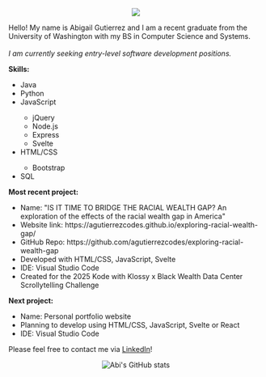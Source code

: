 <!-- 
  Tutorial: https://medium.com/design-bootcamp/how-to-design-an-attractive-github-profile-readme-3618d6c53783
  Header: https://github.com/kyechan99/capsule-render
  GitHub stats widget: https://github.com/anuraghazra/github-readme-stats 
-->

<div id="header">
  <p align='center'>
      <img src="https://capsule-render.vercel.app/api?type=waving&text=Hello%20there!&fontColor=FFFFFF&color=1D3363&height=200&fontSize=60&animation=fadeIn&fontAlignY=38"/>
  </p>
</div>

<div id="mainText">
  <div id="intro">
    <p>
      Hello! My name is Abigail Gutierrez and I am a recent graduate from the University of Washington with my BS in Computer Science and Systems.  <br /> <br />
      <em>I am currently seeking entry-level software development positions.</em>
    </p>
  </div>


  <div id="skillsList">
    <p>
      <strong>Skills:</strong>
      <ul>
      <li>Java</li>
      <li>Python</li>
      <li>JavaScript</li>
      <ul>
        <li>jQuery</li>
        <li>Node.js</li>
        <li>Express</li>
        <li>Svelte</li>
      </ul>
      <li>HTML/CSS</li>
        <ul>
          <li>Bootstrap</li>
        </ul>
      <li>SQL</li>
    </ul>
    </p>
  </div>
  

  <div id="recentProj">
    <p>
      <strong>Most recent project:</strong>
      <ul>
        <li>Name: "IS IT TIME TO BRIDGE THE RACIAL WEALTH GAP? An exploration of the effects of the racial wealth gap in America"</li>
        <li>Website link: https://agutierrezcodes.github.io/exploring-racial-wealth-gap/</li>
        <li>GitHub Repo: https://github.com/agutierrezcodes/exploring-racial-wealth-gap</li>
        <li>Developed with HTML/CSS, JavaScript, Svelte</li>
        <li>IDE: Visual Studio Code</li>
        <li>Created for the 2025 Kode with Klossy x Black Wealth Data Center Scrollytelling Challenge</li>
      </ul>
    </p>
  </div>

  <div id="nextProj">
    <p>
     <strong>Next project:</strong>
        <ul>
        <li>Name: Personal portfolio website</li>
        <li>Planning to develop using HTML/CSS, JavaScript, Svelte or React</li>
        <li>IDE: Visual Studio Code</li>
        </ul>
    </p>
  </div>


  <div id="contact">
    <p>
      Please feel free to contact me via <a href="https://www.linkedin.com/in/abi-gutierrez/"> LinkedIn</a>!
    </p>
  </div>

  <div id="statsWidget" align='center'>
  
  ![Abi's GitHub stats](https://github-readme-stats.vercel.app/api?username=agutierrezcodes&show_icons=true&theme=transparent)
  
  </div>
</div>



